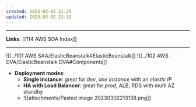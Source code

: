 ```yaml
---
created: 2023-03-02 21:29
updated: 2023-03-02 21:33
---
```

---
**Links**: [[114 AWS SOA Index]]

---
![[../101 AWS SAA/ElasticBeanstalk#ElasticBeanstalk]]
![[../102 AWS DVA/ElasticBeanstalk DVA#Components]]

- **Deployment modes**:
	- **Single instance**: great for *dev*, *one instance* with an *elastic IP*
	- **HA with Load Balancer**: great for *prod*, ALB, RDS with multi AZ standby
	- ![[attachments/Pasted image 20230302213138.png]]